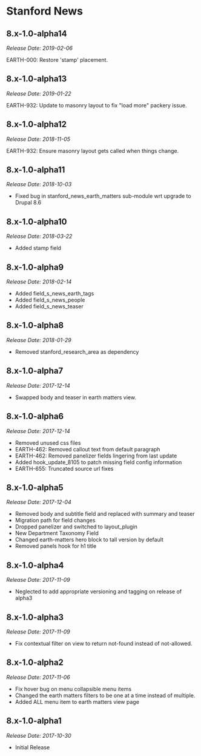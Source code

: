# Stanford News

8.x-1.0-alpha14
--------------------------------------------------------------------------------
_Release Date: 2019-02-06_

EARTH-000: Restore 'stamp' placement.

8.x-1.0-alpha13
--------------------------------------------------------------------------------
_Release Date: 2019-01-22_

EARTH-932: Update to masonry layout to fix "load more" packery issue.

8.x-1.0-alpha12
--------------------------------------------------------------------------------
_Release Date: 2018-11-05_

EARTH-932: Ensure masonry layout gets called when things change.

8.x-1.0-alpha11
--------------------------------------------------------------------------------
_Release Date: 2018-10-03_

- Fixed bug in stanford_news_earth_matters sub-module wrt upgrade to Drupal 8.6

8.x-1.0-alpha10
--------------------------------------------------------------------------------
_Release Date: 2018-03-22_

- Added stamp field

8.x-1.0-alpha9
--------------------------------------------------------------------------------
_Release Date: 2018-02-14_

- Added field_s_news_earth_tags
- Added field_s_news_people
- Added field_s_news_teaser

8.x-1.0-alpha8
--------------------------------------------------------------------------------
_Release Date: 2018-01-29_

- Removed stanford_research_area as dependency

8.x-1.0-alpha7
--------------------------------------------------------------------------------
_Release Date: 2017-12-14_

- Swapped body and teaser in earth matters view.

8.x-1.0-alpha6
--------------------------------------------------------------------------------
_Release Date: 2017-12-14_

- Removed unused css files
- EARTH-462: Removed callout text from default paragraph
- EARTH-462: Removed panelizer fields lingering from last update
- Added hook_update_8105 to patch missing field config information
- EARTH-655: Truncated source url fixes

8.x-1.0-alpha5
--------------------------------------------------------------------------------
_Release Date: 2017-12-04_

- Removed body and subtitle field and replaced with summary and teaser
- Migration path for field changes
- Dropped panelizer and switched to layout_plugin
- New Department Taxonomy Field
- Changed earth-matters hero block to tall version by default
- Removed panels hook for h1 title

8.x-1.0-alpha4
--------------------------------------------------------------------------------
_Release Date: 2017-11-09_

- Neglected to add appropriate versioning and tagging on release of alpha3


8.x-1.0-alpha3
--------------------------------------------------------------------------------
_Release Date: 2017-11-09_

- Fix contextual filter on view to return not-found instead of not-allowed.


8.x-1.0-alpha2
--------------------------------------------------------------------------------  
_Release Date: 2017-11-06_

- Fix hover bug on menu collapsible menu items
- Changed the earth matters filters to be one at a time instead of multiple.
- Added ALL menu item to earth matters view page


8.x-1.0-alpha1
--------------------------------------------------------------------------------  
_Release Date: 2017-10-30_

- Initial Release
